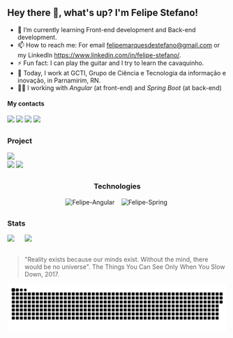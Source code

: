 ## Hey there 👋, what's up? I'm Felipe Stefano!

- 🌱 I’m currently learning Front-end development and Back-end development.
- 📫 How to reach me: For email felipemarquesdestefano@gmail.com or my LinkedIn https://www.linkedin.com/in/felipe-stefano/.
- ⚡ Fun fact: I can play the guitar and I try to learn the cavaquinho.
- 👻 Today, I work at GCTI, Grupo de Ciência e Tecnologia da informação e inovação, in Parnamirim, RN.
- 🐱‍🐉 I working with _Angular_ (at front-end) and _Spring Boot_ (at back-end) 

#### My contacts

<div>
  <a href="mailto:felipemarquesdestefano@gmail.com"><img src="https://img.shields.io/badge/Gmail-D14836?style=for-the-badge&logo=gmail&logoColor=white"></a>
  <a href="https://www.linkedin.com/in/felipe-stefano/"><img src="https://img.shields.io/badge/LinkedIn-0077B5?style=for-the-badge&logo=linkedin&logoColor=white"></a>
  <a href="https://www.instagram.com/_femarqus/"><img src="https://img.shields.io/badge/Instagram-E4405F?style=for-the-badge&logo=instagram&logoColor=white"></a>
  <a href="https://github.com/FelipeMarqueStefano"><img src="https://img.shields.io/badge/GitHub-100000?style=for-the-badge&logo=github&logoColor=white"></a>
</div>

##

### Project

<div>
  <a href="https://github.com/FelipeMarqueStefano/InfoDiabetes"><img src="https://github-readme-stats.vercel.app/api/pin/?username=FelipeMarqueStefano&repo=InfoDiabetes&theme=tokyonight"></a>
</div>
<div>
  <a href="https://play.google.com/store/apps/details?id=br.com.diabetesManagerApp"><img src="https://img.shields.io/badge/Google_Play-414141?style=for-the-badge&logo=google-play&logoColor=white"></a>
  <img src="https://img.shields.io/badge/Android-3DDC84?style=for-the-badge&logo=android&logoColor=white">
</div>

##

<h3 align="center">Technologies</h3>

<div align="center">
  &nbsp;&nbsp;<img src="https://cdn.jsdelivr.net/gh/devicons/devicon/icons/angularjs/angularjs-plain.svg" alt="Felipe-Angular" width="40px" align="center" /> &nbsp;&nbsp;
  <img src="https://cdn.jsdelivr.net/gh/devicons/devicon/icons/spring/spring-original.svg" alt="Felipe-Spring" width="40px" align="center"> &nbsp;&nbsp;
</div>

##

### Stats

<div>
  <img src="https://github-readme-stats.vercel.app/api?username=FelipeMarqueStefano&show_icons=true&theme=tokyonight&count_private=true&custom_title=Felipe Stefano" height="150px"> &nbsp;&nbsp;&nbsp;&nbsp;
  <img src="https://github-readme-stats.vercel.app/api/top-langs/?username=FelipeMarqueStefano&layout=compact&theme=tokyonight" height="150px">
</div>

##

> "Reality exists because our minds exist. Without the mind, there would be no universe". The Things You Can See Only When You Slow Down, 2017.

![Snake animation](https://github.com/FelipeMarqueStefano/FelipeMarqueStefano/blob/output/github-contribution-grid-snake.svg)
